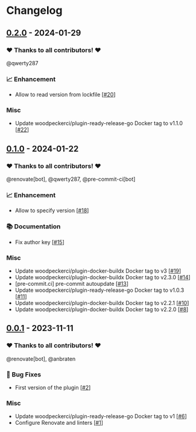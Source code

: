# Changelog

## [0.2.0](https://github.com/woodpecker-ci/plugin-prettier/releases/tag/0.2.0) - 2024-01-29

### ❤️ Thanks to all contributors! ❤️

@qwerty287

### 📈 Enhancement

- Allow to read version from lockfile [[#20](https://github.com/woodpecker-ci/plugin-prettier/pull/20)]

### Misc

- Update woodpeckerci/plugin-ready-release-go Docker tag to v1.1.0 [[#22](https://github.com/woodpecker-ci/plugin-prettier/pull/22)]

## [0.1.0](https://github.com/woodpecker-ci/plugin-prettier/releases/tag/0.1.0) - 2024-01-22

### ❤️ Thanks to all contributors! ❤️

@renovate[bot], @qwerty287, @pre-commit-ci[bot]

### 📈 Enhancement

- Allow to specify version [[#18](https://github.com/woodpecker-ci/plugin-prettier/pull/18)]

### 📚 Documentation

- Fix author key [[#15](https://github.com/woodpecker-ci/plugin-prettier/pull/15)]

### Misc

- Update woodpeckerci/plugin-docker-buildx Docker tag to v3 [[#19](https://github.com/woodpecker-ci/plugin-prettier/pull/19)]
- Update woodpeckerci/plugin-docker-buildx Docker tag to v2.3.0 [[#14](https://github.com/woodpecker-ci/plugin-prettier/pull/14)]
- [pre-commit.ci] pre-commit autoupdate [[#13](https://github.com/woodpecker-ci/plugin-prettier/pull/13)]
- Update woodpeckerci/plugin-ready-release-go Docker tag to v1.0.3 [[#11](https://github.com/woodpecker-ci/plugin-prettier/pull/11)]
- Update woodpeckerci/plugin-docker-buildx Docker tag to v2.2.1 [[#10](https://github.com/woodpecker-ci/plugin-prettier/pull/10)]
- Update woodpeckerci/plugin-docker-buildx Docker tag to v2.2.0 [[#8](https://github.com/woodpecker-ci/plugin-prettier/pull/8)]

## [0.0.1](https://github.com/woodpecker-ci/plugin-prettier/releases/tag/0.0.1) - 2023-11-11

### ❤️ Thanks to all contributors! ❤️

@renovate[bot], @anbraten

### 🐛 Bug Fixes

- First version of the plugin [[#2](https://github.com/woodpecker-ci/plugin-prettier/pull/2)]

### Misc

- Update woodpeckerci/plugin-ready-release-go Docker tag to v1 [[#6](https://github.com/woodpecker-ci/plugin-prettier/pull/6)]
- Configure Renovate and linters [[#1](https://github.com/woodpecker-ci/plugin-prettier/pull/1)]
